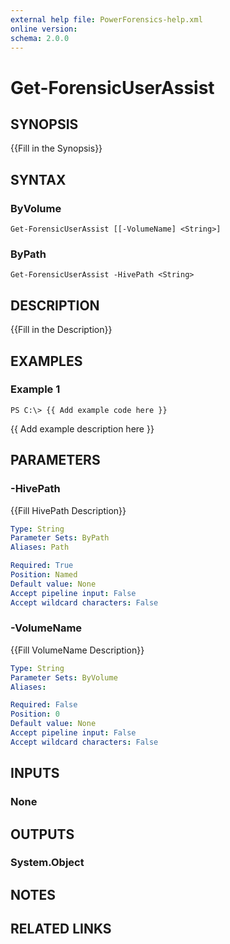 ```yaml
---
external help file: PowerForensics-help.xml
online version: 
schema: 2.0.0
---
```


# Get-ForensicUserAssist

## SYNOPSIS
{{Fill in the Synopsis}}

## SYNTAX

### ByVolume
```
Get-ForensicUserAssist [[-VolumeName] <String>]
```

### ByPath
```
Get-ForensicUserAssist -HivePath <String>
```

## DESCRIPTION
{{Fill in the Description}}

## EXAMPLES

### Example 1
```
PS C:\> {{ Add example code here }}
```

{{ Add example description here }}

## PARAMETERS

### -HivePath
{{Fill HivePath Description}}

```yaml
Type: String
Parameter Sets: ByPath
Aliases: Path

Required: True
Position: Named
Default value: None
Accept pipeline input: False
Accept wildcard characters: False
```

### -VolumeName
{{Fill VolumeName Description}}

```yaml
Type: String
Parameter Sets: ByVolume
Aliases: 

Required: False
Position: 0
Default value: None
Accept pipeline input: False
Accept wildcard characters: False
```

## INPUTS

### None


## OUTPUTS

### System.Object

## NOTES

## RELATED LINKS

